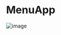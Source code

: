 # MenuApp 

![image](https://user-images.githubusercontent.com/92364935/187456360-4033cf28-784c-49ec-93bc-1271b01ad332.png)

